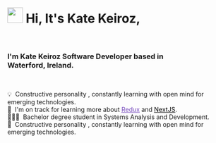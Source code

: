 # <img src="https://cdn.jsdelivr.net/gh/Th3Wall/assets-cdn/PersonalGithubReadme/HandGreet.gif" width="35px" />&nbsp;<b>Hi, It's Kate Keiroz,</b>
<br>


  ### I'm Kate Keiroz Software Developer based in <br><b>Waterford, Ireland</b>.
   <br>
    
  💡 &nbsp;Constructive personality , constantly learning with open mind for emerging technologies.<br>
  🌱 &nbsp;I'm on track for learning more about  <a style="color:#764ABC" href="https://redux.js.org/" target="_blank"><u>Redux</u></a> and <a style="color:#000000" href="https://nextjs.org/" target="_blank"><u>NextJS</u></a>.\
  👩🏻‍🎓 &nbsp;Bachelor degree student in Systems Analysis and Development. <br>
  💬 &nbsp;Constructive personality , constantly learning with open mind for emerging technologies.
</p>
<br>









<!---
katekeiroz-dev/katekeiroz-dev is a ✨ special ✨ repository because its `README.md` (this file) appears on your GitHub profile.
You can click the Preview link to take a look at your changes.
--->
